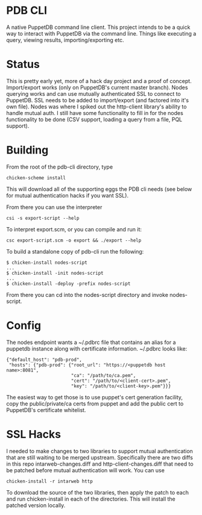 # PDB CLI

A native PuppetDB command line client. This project intends to be a
quick way to interact with PuppetDB via the command line. Things like
executing a query, viewing results, importing/exporting etc.

# Status

This is pretty early yet, more of a hack day project and a proof of
concept. Import/export works (only on PuppetDB's current master
branch). Nodes querying works and can use mutually authenticated SSL
to connect to PuppetDB. SSL needs to be added to import/export (and
factored into it's own file). Nodes was where I spiked out the
http-client library's ability to handle mutual auth. I still have some
functionality to fill in for the nodes functionality to be done (CSV
support, loading a query from a file, PQL support).

# Building

From the root of the pdb-cli directory, type

```
chicken-scheme install
```

This will download all of the supporting eggs the PDB cli needs (see
below for mutual authentication hacks if you want SSL).

From there you can use the interpreter

```
csi -s export-script --help
```

To interpret export.scm, or you can compile and run it:

```
csc export-script.scm -o export && ./export --help
```

To build a standalone copy of pdb-cli run the following:

```
$ chicken-install nodes-script
...
$ chicken-install -init nodes-script
...
$ chicken-install -deploy -prefix nodes-script
```

From there you can cd into the nodes-script directory and invoke nodes-script.

# Config

The nodes endpoint wants a ~/.pdbrc file that contains an alias for a
puppetdb instance along with certificate information. ~/.pdbrc looks
like:

```
{"default_host": "pdb-prod",
 "hosts": {"pdb-prod": {"root_url": "https://<puppetdb host name>:8081",
                        "ca": "/path/to/ca.pem",
                        "cert": "/path/to/<client-cert>.pem",
                        "key": "/path/to/<client-key>.pem"}}}
```

The easiest way to get those is to use puppet's cert generation
facility, copy the public/private/ca certs from puppet and add the
public cert to PuppetDB's certificate whitelist.


# SSL Hacks

I needed to make changes to two libraries to support mutual
authentication that are still waiting to be merged
upstream. Specifically there are two diffs in this repo
intarweb-changes.diff and http-client-changes.diff that need to be
patched before mutual authentication will work. You can use

```
chicken-install -r intarweb http
```

To download the source of the two libraries, then apply the patch to
each and run chicken-install in each of the directories. This will
install the patched version locally.
